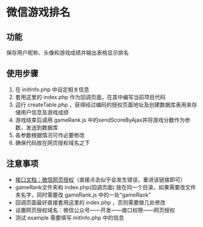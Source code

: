 ﻿# 微信游戏排名

## 功能
保存用户昵称、头像和游戏成绩并输出表格显示排名

## 使用步骤
1. 在 initInfo.php 中设定相关信息
2. 套用这里的 index.php 作为回调页面，在其中编写当前项目代码
3. 运行 createTable.php ，获得经过编码的授权页面地址及创建数据库表用来存储用户信息及游戏成绩
4. 游戏结束后调用 gameRank.js 中的sendScoreByAjax并将游戏分数作为参数，发送到数据库
5. 各参数根据情况可作必要修改
6. 确保代码放在网页授权域名之下

## 注意事项
* [接口文档：微信网页授权](https://mp.weixin.qq.com/wiki?t=resource/res_main&id=mp1421140842&token=&lang=zh_CN)（直接点击似乎会发生错误，重进该链接即可）
* gameRank文件夹和 index.php(回调页面) 放在同一个目录。如果需要改文件夹名字，同时需要改 gameRank.js 中的一处“gameRank”
* 回调页面最好直接套用这里的 index.php ，否则需要做几处修改
* 设置网页授权域名：微信公众号——开发——接口权限——网页授权
* 测试 example 需要填写 initInfo.php 中的信息



